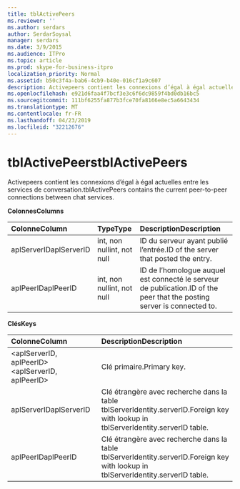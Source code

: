 ```yaml
---
title: tblActivePeers
ms.reviewer: ''
ms.author: serdars
author: SerdarSoysal
manager: serdars
ms.date: 3/9/2015
ms.audience: ITPro
ms.topic: article
ms.prod: skype-for-business-itpro
localization_priority: Normal
ms.assetid: b50c3f4a-bab6-4cb9-b40e-016cf1a9c607
description: Activepeers contient les connexions d’égal à égal actuelles entre les services de conversation.
ms.openlocfilehash: e921d6faa4f7bcf3e3c6f6dc9859f4bd0db16bc5
ms.sourcegitcommit: 111bf6255fa877b3fce70fa8166e8ec5a6643434
ms.translationtype: MT
ms.contentlocale: fr-FR
ms.lasthandoff: 04/23/2019
ms.locfileid: "32212676"
---
```

# <a name="tblactivepeers"></a><span data-ttu-id="2b012-103">tblActivePeers</span><span class="sxs-lookup"><span data-stu-id="2b012-103">tblActivePeers</span></span>
 
<span data-ttu-id="2b012-104">Activepeers contient les connexions d’égal à égal actuelles entre les services de conversation.</span><span class="sxs-lookup"><span data-stu-id="2b012-104">tblActivePeers contains the current peer-to-peer connections between chat services.</span></span>
  
<span data-ttu-id="2b012-105">**Colonnes**</span><span class="sxs-lookup"><span data-stu-id="2b012-105">**Columns**</span></span>

|<span data-ttu-id="2b012-106">**Colonne**</span><span class="sxs-lookup"><span data-stu-id="2b012-106">**Column**</span></span>|<span data-ttu-id="2b012-107">**Type**</span><span class="sxs-lookup"><span data-stu-id="2b012-107">**Type**</span></span>|<span data-ttu-id="2b012-108">**Description**</span><span class="sxs-lookup"><span data-stu-id="2b012-108">**Description**</span></span>|
|:-----|:-----|:-----|
|<span data-ttu-id="2b012-109">aplServerID</span><span class="sxs-lookup"><span data-stu-id="2b012-109">aplServerID</span></span>  <br/> |<span data-ttu-id="2b012-110">int, non null</span><span class="sxs-lookup"><span data-stu-id="2b012-110">int, not null</span></span>  <br/> |<span data-ttu-id="2b012-111">ID du serveur ayant publié l’entrée.</span><span class="sxs-lookup"><span data-stu-id="2b012-111">ID of the server that posted the entry.</span></span>  <br/> |
|<span data-ttu-id="2b012-112">aplPeerID</span><span class="sxs-lookup"><span data-stu-id="2b012-112">aplPeerID</span></span>  <br/> |<span data-ttu-id="2b012-113">int, non null</span><span class="sxs-lookup"><span data-stu-id="2b012-113">int, not null</span></span>  <br/> |<span data-ttu-id="2b012-114">ID de l’homologue auquel est connecté le serveur de publication.</span><span class="sxs-lookup"><span data-stu-id="2b012-114">ID of the peer that the posting server is connected to.</span></span>  <br/> |
   
<span data-ttu-id="2b012-115">**Clés**</span><span class="sxs-lookup"><span data-stu-id="2b012-115">**Keys**</span></span>

|<span data-ttu-id="2b012-116">**Colonne**</span><span class="sxs-lookup"><span data-stu-id="2b012-116">**Column**</span></span>|<span data-ttu-id="2b012-117">**Description**</span><span class="sxs-lookup"><span data-stu-id="2b012-117">**Description**</span></span>|
|:-----|:-----|
|<span data-ttu-id="2b012-118">\<aplServerID, aplPeerID\></span><span class="sxs-lookup"><span data-stu-id="2b012-118">\<aplServerID, aplPeerID\></span></span>  <br/> |<span data-ttu-id="2b012-119">Clé primaire.</span><span class="sxs-lookup"><span data-stu-id="2b012-119">Primary key.</span></span>  <br/> |
|<span data-ttu-id="2b012-120">aplServerID</span><span class="sxs-lookup"><span data-stu-id="2b012-120">aplServerID</span></span>  <br/> |<span data-ttu-id="2b012-121">Clé étrangère avec recherche dans la table tblServerIdentity.serverID.</span><span class="sxs-lookup"><span data-stu-id="2b012-121">Foreign key with lookup in tblServerIdentity.serverID table.</span></span>  <br/> |
|<span data-ttu-id="2b012-122">aplPeerID</span><span class="sxs-lookup"><span data-stu-id="2b012-122">aplPeerID</span></span>  <br/> |<span data-ttu-id="2b012-123">Clé étrangère avec recherche dans la table tblServerIdentity.serverID.</span><span class="sxs-lookup"><span data-stu-id="2b012-123">Foreign key with lookup in tblServerIdentity.serverID table.</span></span>  <br/> |
   

